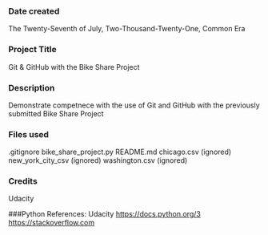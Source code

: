 ### Date created
The Twenty-Seventh of July, Two-Thousand-Twenty-One, Common Era

### Project Title
Git & GitHub with the Bike Share Project

### Description
Demonstrate competnece with the use of Git and GitHub with the previously submitted Bike Share Project

### Files used
.gitignore
bike_share_project.py
README.md
chicago.csv (ignored)
new_york_city_csv (ignored)
washington.csv (ignored)

### Credits
Udacity

###Python References:
Udacity
https://docs.python.org/3
https://stackoverflow.com

